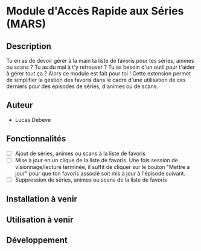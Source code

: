 # Module d'Accès Rapide aux Séries (MARS)

## Description

Tu en as de devoir gérer à la main ta liste de favoris pour tes séries, animes ou scans ? Tu as du mal à t'y retrouver ? Tu as besoin d'un outil pour t'aider à gérer tout ça ? Alors ce module est fait pour toi !
Cette extension permet de simplifier la gestion des favoris dans le cadre d'une utilisation de ces derniers pour des épisodes de séries, d'animes ou de scans.

## Auteur
- Lucas Debeve

## Fonctionnalités

- [ ] Ajout de séries, animes ou scans à la liste de favoris
- [ ] Mise à jour en un clique de la liste de favoris. Une fois session de visionnage/lecture terminée, il suffit de cliquer sur le bouton "Mettre à jour" pour que ton favoris associé soit mis à jour à l'épisode suivant.
- [ ] Suppression de séries, animes ou scans de la liste de favoris

## Installation à venir

## Utilisation à venir

## Développement